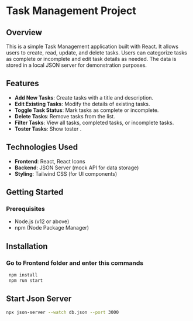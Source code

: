 # Task Management Project

## Overview

This is a simple Task Management application built with React. It allows users to create, read, update, and delete tasks. Users can categorize tasks as complete or 
incomplete and edit task details as needed. The data is stored in a local JSON server for demonstration purposes.

## Features

- **Add New Tasks**: Create tasks with a title and description.
- **Edit Existing Tasks**: Modify the details of existing tasks.
- **Toggle Task Status**: Mark tasks as complete or incomplete.
- **Delete Tasks**: Remove tasks from the list.
- **Filter Tasks**: View all tasks, completed tasks, or incomplete tasks.
- **Toster Tasks**: Show toster .

## Technologies Used

- **Frontend**: React, React Icons
- **Backend**: JSON Server (mock API for data storage)
- **Styling**: Tailwind CSS (for UI components)

## Getting Started

### Prerequisites

- Node.js (v12 or above)
- npm (Node Package Manager)

## Installation

  ### Go to Frontend folder and enter this commands

  ``` bash
   npm install
   npm run start
  ```

  ##  Start Json Server

  ``` bash
npx json-server --watch db.json --port 3000
```
